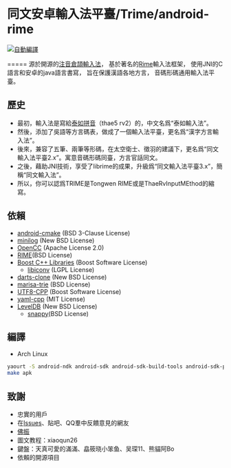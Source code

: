 # 同文安卓輸入法平臺/Trime/android-rime
[![自動編譯](https://travis-ci.org/osfans/trime.svg?branch=master)](https://travis-ci.org/osfans/trime)

=====
源於開源的[注音倉頡輸入法]，
基於著名的[Rime]輸入法框架，
使用JNI的C語言和安卓的java語言書寫，
旨在保護漢語各地方言，
音碼形碼通用輸入法平臺。

## 歷史
- 最初，輸入法是寫給[泰如拼音]（thae5 rv2）的，中文名爲“泰如輸入法”。
- 然後，添加了吳語等方言碼表，做成了一個輸入法平臺，更名爲“漢字方言輸入法”。
- 後來，兼容了五筆、兩筆等形碼，在太空衛士、徵羽的建議下，更名爲“同文輸入法平臺2.x”。寓意音碼形碼同臺，方言官話同文。
- 之後，藉助JNI技術，享受了librime的成果，升級爲“同文輸入法平臺3.x”，簡稱“同文輸入法”。
- 所以，你可以認爲TRIME是Tongwen RIME或是ThaeRvInputMEthod的縮寫。

## 依賴
- [android-cmake](https://github.com/taka-no-me/android-cmake) (BSD 3-Clause License)
- [minilog](http://ceres-solver.org/) (New BSD License)
- [OpenCC](https://github.com/BYVoid/OpenCC) (Apache License 2.0)
- [RIME](http://rime.im)(BSD License)
 - [Boost C++ Libraries](http://www.boost.org/) (Boost Software License)
   - [libiconv](http://www.gnu.org/software/libiconv/) (LGPL License)
 - [darts-clone](https://code.google.com/p/darts-clone/) (New BSD License)
 - [marisa-trie](https://code.google.com/p/marisa-trie/) (BSD License)
 - [UTF8-CPP](http://utfcpp.sourceforge.net/) (Boost Software License)
 - [yaml-cpp](https://code.google.com/p/yaml-cpp/) (MIT License)
 - [LevelDB](https://github.com/google/leveldb) (New BSD License)
   - [snappy](https://google.github.io/snappy/)(BSD License)

## 編譯
- Arch Linux
```bash
yaourt -S android-ndk android-sdk android-sdk-build-tools android-sdk-platform-tools android-platform apache-ant
make apk
```

## 致謝
- 忠實的用戶
- 在[Issues](https://github.com/osfans/trime/issues)、貼吧、QQ羣中反饋意見的網友
- [佛振](https://github.com/lotem)
- 圖文教程：xiaoqun26
- 鍵盤：天真可愛的滿滿、皛筱晓小笨鱼、吴琛11、熊貓阿Bo
- 依賴的開源項目

[注音倉頡輸入法]: https://code.google.com/p/android-traditional-chinese-ime/
[泰如拼音]: http://tieba.baidu.com/f?kw=%E6%B3%B0%E5%A6%82
[Rime]: http://rime.im
